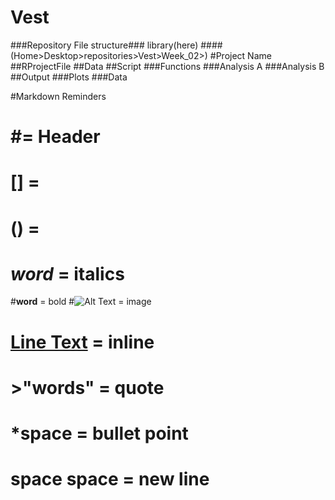 # Vest

###Repository File structure###
library(here) ####(Home>Desktop>repositories>Vest>Week_02>)
#Project Name
##RProjectFile
##Data
##Script
###Functions
###Analysis A
###Analysis B
##Output
###Plots
###Data

#Markdown Reminders
# #= Header
# [] = 
# () =
# _word_ = italics
#**word** = bold
#![Alt Text](link) = image
# [Line Text](link) = inline 
# >"words" = quote
# *space = bullet point
# space space = new line

